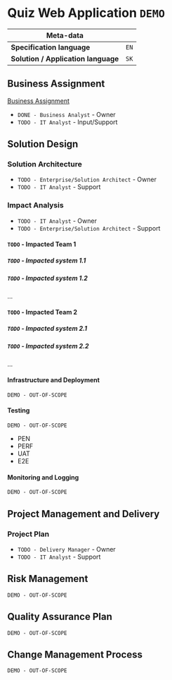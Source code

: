 # Quiz Web Application `DEMO`

| Meta-data                                        |                 |
| ------------------------------------------------ | --------------- |
| **Specification language**                       | `EN`            |
| **Solution / Application language**              | `SK`            |

## Business Assignment
[Business Assignment](1_business_assignment/business_assignment.md)
- `DONE - Business Analyst` - Owner
- `TODO - IT Analyst` - Input/Support

## Solution Design

### Solution Architecture
- `TODO - Enterprise/Solution Architect` - Owner
- `TODO - IT Analyst` - Support

### Impact Analysis
- `TODO - IT Analyst` - Owner
- `TODO - Enterprise/Solution Architect` - Support

#### `TODO` - Impacted Team 1

##### `TODO` - Impacted system 1.1
##### `TODO` - Impacted system 1.2
...

#### `TODO` - Impacted Team 2

##### `TODO` - Impacted system 2.1
##### `TODO` - Impacted system 2.2
...

#### Infrastructure and Deployment
`DEMO - OUT-OF-SCOPE`

#### Testing
`DEMO - OUT-OF-SCOPE`
- PEN
- PERF
- UAT
- E2E

#### Monitoring and Logging
`DEMO - OUT-OF-SCOPE`

## Project Management and Delivery

### Project Plan
- `TODO - Delivery Manager` - Owner
- `TODO - IT Analyst` - Support

## Risk Management
`DEMO - OUT-OF-SCOPE`

## Quality Assurance Plan
`DEMO - OUT-OF-SCOPE`

## Change Management Process
`DEMO - OUT-OF-SCOPE`